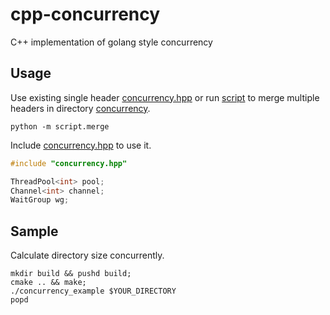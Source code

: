 # cpp-concurrency

C++ implementation of golang style concurrency

## Usage

Use existing single header [concurrency.hpp](./concurrency.hpp) or run [script](./script/merge.py) to merge multiple headers in directory [concurrency](./concurrency).
```
python -m script.merge
```

Include [concurrency.hpp](./concurrency.hpp) to use it.
```C++
#include "concurrency.hpp"

ThreadPool<int> pool;
Channel<int> channel;
WaitGroup wg;
```


## Sample

Calculate directory size concurrently.
```
mkdir build && pushd build;
cmake .. && make;
./concurrency_example $YOUR_DIRECTORY
popd
```
